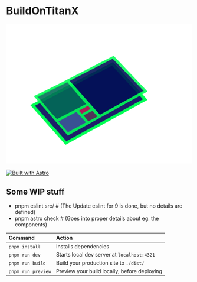 # BuildOnTitanX

[![BuildOnTitanX](public/BuildOnTitanX.svg)](https://BuildOnTitanX.com)

[![Built with Astro](https://astro.badg.es/v2/built-with-astro/small.svg)](https://astro.build)

## Some WIP stuff

- pnpm eslint src/ # (The Update eslint for 9 is done, but no details are defined)
- pnpm astro check # (Goes into proper details about eg. the components)

| Command           | Action                                       |
| :---------------- | :------------------------------------------- |
| `pnpm install`     | Installs dependencies                        |
| `pnpm run dev`     | Starts local dev server at `localhost:4321`  |
| `pnpm run build`   | Build your production site to `./dist/`      |
| `pnpm run preview` | Preview your build locally, before deploying |
